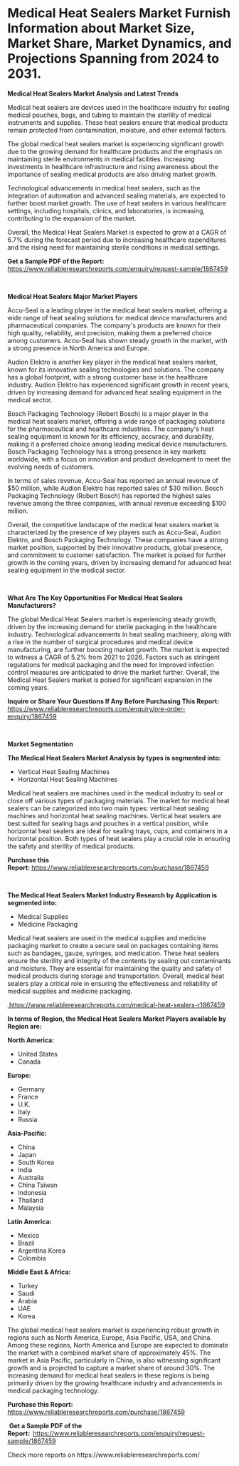 <p><h1>Medical Heat Sealers Market Furnish Information about Market Size, Market Share, Market Dynamics, and Projections Spanning from 2024 to 2031.</h1></p><p><strong>Medical Heat Sealers Market Analysis and Latest Trends</strong></p>
<p><p>Medical heat sealers are devices used in the healthcare industry for sealing medical pouches, bags, and tubing to maintain the sterility of medical instruments and supplies. These heat sealers ensure that medical products remain protected from contamination, moisture, and other external factors.</p><p>The global medical heat sealers market is experiencing significant growth due to the growing demand for healthcare products and the emphasis on maintaining sterile environments in medical facilities. Increasing investments in healthcare infrastructure and rising awareness about the importance of sealing medical products are also driving market growth.</p><p>Technological advancements in medical heat sealers, such as the integration of automation and advanced sealing materials, are expected to further boost market growth. The use of heat sealers in various healthcare settings, including hospitals, clinics, and laboratories, is increasing, contributing to the expansion of the market.</p><p>Overall, the Medical Heat Sealers Market is expected to grow at a CAGR of 6.7% during the forecast period due to increasing healthcare expenditures and the rising need for maintaining sterile conditions in medical settings.</p></p>
<p><strong>Get a Sample PDF of the Report:&nbsp;</strong> <a href="https://www.reliableresearchreports.com/enquiry/request-sample/1867459">https://www.reliableresearchreports.com/enquiry/request-sample/1867459</a></p>
<p>&nbsp;</p>
<p><strong>Medical Heat Sealers Major Market Players</strong></p>
<p><p>Accu-Seal is a leading player in the medical heat sealers market, offering a wide range of heat sealing solutions for medical device manufacturers and pharmaceutical companies. The company's products are known for their high quality, reliability, and precision, making them a preferred choice among customers. Accu-Seal has shown steady growth in the market, with a strong presence in North America and Europe.</p><p>Audion Elektro is another key player in the medical heat sealers market, known for its innovative sealing technologies and solutions. The company has a global footprint, with a strong customer base in the healthcare industry. Audion Elektro has experienced significant growth in recent years, driven by increasing demand for advanced heat sealing equipment in the medical sector.</p><p>Bosch Packaging Technology (Robert Bosch) is a major player in the medical heat sealers market, offering a wide range of packaging solutions for the pharmaceutical and healthcare industries. The company's heat sealing equipment is known for its efficiency, accuracy, and durability, making it a preferred choice among leading medical device manufacturers. Bosch Packaging Technology has a strong presence in key markets worldwide, with a focus on innovation and product development to meet the evolving needs of customers.</p><p>In terms of sales revenue, Accu-Seal has reported an annual revenue of $50 million, while Audion Elektro has reported sales of $30 million. Bosch Packaging Technology (Robert Bosch) has reported the highest sales revenue among the three companies, with annual revenue exceeding $100 million.</p><p>Overall, the competitive landscape of the medical heat sealers market is characterized by the presence of key players such as Accu-Seal, Audion Elektro, and Bosch Packaging Technology. These companies have a strong market position, supported by their innovative products, global presence, and commitment to customer satisfaction. The market is poised for further growth in the coming years, driven by increasing demand for advanced heat sealing equipment in the medical sector.</p></p>
<p>&nbsp;</p>
<p><strong>What Are The Key Opportunities For Medical Heat Sealers Manufacturers?</strong></p>
<p><p>The global Medical Heat Sealers market is experiencing steady growth, driven by the increasing demand for sterile packaging in the healthcare industry. Technological advancements in heat sealing machinery, along with a rise in the number of surgical procedures and medical device manufacturing, are further boosting market growth. The market is expected to witness a CAGR of 5.2% from 2021 to 2026. Factors such as stringent regulations for medical packaging and the need for improved infection control measures are anticipated to drive the market further. Overall, the Medical Heat Sealers market is poised for significant expansion in the coming years.</p></p>
<p><strong>Inquire or Share Your Questions If Any Before Purchasing This Report:</strong> <a href="https://www.reliableresearchreports.com/enquiry/pre-order-enquiry/1867459">https://www.reliableresearchreports.com/enquiry/pre-order-enquiry/1867459</a></p>
<p>&nbsp;</p>
<p><strong>Market Segmentation</strong></p>
<p><strong>The Medical Heat Sealers Market Analysis by types is segmented into:</strong></p>
<p><ul><li>Vertical Heat Sealing Machines</li><li>Horizontal Heat Sealing Machines</li></ul></p>
<p><p>Medical heat sealers are machines used in the medical industry to seal or close off various types of packaging materials. The market for medical heat sealers can be categorized into two main types: vertical heat sealing machines and horizontal heat sealing machines. Vertical heat sealers are best suited for sealing bags and pouches in a vertical position, while horizontal heat sealers are ideal for sealing trays, cups, and containers in a horizontal position. Both types of heat sealers play a crucial role in ensuring the safety and sterility of medical products.</p></p>
<p><strong>Purchase this Report:&nbsp;</strong><a href="https://www.reliableresearchreports.com/purchase/1867459">https://www.reliableresearchreports.com/purchase/1867459</a></p>
<p>&nbsp;</p>
<p><strong>The Medical Heat Sealers Market Industry Research by Application is segmented into:</strong></p>
<p><ul><li>Medical Supplies</li><li>Medicine Packaging</li></ul></p>
<p><p>Medical heat sealers are used in the medical supplies and medicine packaging market to create a secure seal on packages containing items such as bandages, gauze, syringes, and medication. These heat sealers ensure the sterility and integrity of the contents by sealing out contaminants and moisture. They are essential for maintaining the quality and safety of medical products during storage and transportation. Overall, medical heat sealers play a critical role in ensuring the effectiveness and reliability of medical supplies and medicine packaging.</p></p>
<p><a href="https://www.reliableresearchreports.com/medical-heat-sealers-r1867459">&nbsp;https://www.reliableresearchreports.com/medical-heat-sealers-r1867459</a></p>
<p><strong>In terms of Region, the Medical Heat Sealers Market Players available by Region are:</strong></p>
<p>
    <p> <strong> North America: </strong>
        <ul>
            <li>United States</li>
            <li>Canada</li>
        </ul>
        </p> 
    <p> <strong> Europe: </strong>
        <ul>
            <li>Germany</li>
            <li>France</li>
            <li>U.K.</li>
            <li>Italy</li>
            <li>Russia</li>
        </ul>
        </p> 
    <p> <strong> Asia-Pacific: </strong>
        <ul>
            <li>China</li>
            <li>Japan</li>
            <li>South Korea</li>
            <li>India</li>
            <li>Australia</li>
            <li>China Taiwan</li>
            <li>Indonesia</li>
            <li>Thailand</li>
            <li>Malaysia</li>
        </ul>
        </p> 
    <p> <strong> Latin America: </strong>
        <ul>
            <li>Mexico</li>
            <li>Brazil</li>
            <li>Argentina Korea</li>
            <li>Colombia</li>
        </ul>
        </p> 
    <p> <strong> Middle East & Africa: </strong>
        <ul>
            <li>Turkey</li>
            <li>Saudi</li>
            <li>Arabia</li>
            <li>UAE</li>
            <li>Korea</li>
        </ul>
    </p>
    </p>
<p><p>The global medical heat sealers market is experiencing robust growth in regions such as North America, Europe, Asia Pacific, USA, and China. Among these regions, North America and Europe are expected to dominate the market with a combined market share of approximately 45%. The market in Asia Pacific, particularly in China, is also witnessing significant growth and is projected to capture a market share of around 30%. The increasing demand for medical heat sealers in these regions is being primarily driven by the growing healthcare industry and advancements in medical packaging technology.</p></p>
<p><strong>Purchase this Report: </strong><a href="https://www.reliableresearchreports.com/purchase/1867459">https://www.reliableresearchreports.com/purchase/1867459</a></p>
<p>&nbsp;<strong>Get a Sample PDF of the Report:&nbsp;&nbsp;</strong><a href="https://www.reliableresearchreports.com/enquiry/request-sample/1867459">https://www.reliableresearchreports.com/enquiry/request-sample/1867459</a></p>
<p><strong></strong></p>
<p>Check more reports on https://www.reliableresearchreports.com/</p>